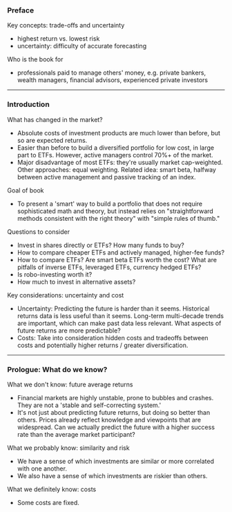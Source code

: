 ### Preface

Key concepts: trade-offs and uncertainty
- highest return vs. lowest risk
- uncertainty: difficulty of accurate forecasting

Who is the book for
- professionals paid to manage others' money, e.g. private bankers, wealth managers, financial advisors, experienced private investors

---

### Introduction

What has changed in the market?
- Absolute costs of investment products are much lower than before, but so are expected returns.
- Easier than before to build a diversified portfolio for low cost, in large part to ETFs. However, active managers control 70%+ of the market.
- Major disadvantage of most ETFs: they're usually market cap-weighted. Other approaches: equal weighting. Related idea: smart beta, halfway between active management and passive tracking of an index.

Goal of book
- To present a 'smart' way to build a portfolio that does not require sophisticated math and theory, but instead relies on "straightforward methods consistent with the right theory" with "simple rules of thumb."

Questions to consider
- Invest in shares directly or ETFs? How many funds to buy?
- How to compare cheaper ETFs and actively managed, higher-fee funds?
- How to compare ETFs? Are smart beta ETFs worth the cost? What are pitfalls of inverse ETFs, leveraged ETFs, currency hedged ETFs?
- Is robo-investing worth it?
- How much to invest in alternative assets?

Key considerations: uncertainty and cost
- Uncertainty: Predicting the future is harder than it seems. Historical returns data is less useful than it seems. Long-term multi-decade trends are important, which can make past data less relevant. What aspects of future returns are more predictable?
- Costs: Take into consideration hidden costs and tradeoffs between costs and potentially higher returns / greater diversification.

---

### Prologue: What do we know?

What we don't know: future average returns
- Financial markets are highly unstable, prone to bubbles and crashes. They are not a 'stable and self-correcting system.'
- It's not just about predicting future returns, but doing so better than others. Prices already reflect knowledge and viewpoints that are widespread. Can we actually predict the future with a higher success rate than the average market participant?

What we probably know: similarity and risk
- We have a sense of which investments are similar or more correlated with one another.
- We also have a sense of which investments are riskier than others.

What we definitely know: costs
- Some costs are fixed.

